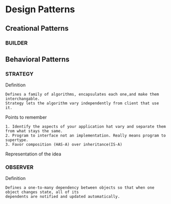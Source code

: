 # Design Patterns

## Creational Patterns

### BUILDER


## Behavioral Patterns

### STRATEGY

Definition
```
Defines a family of algorithms, encapsulates each one,and make them interchangable. 
Strategy lets the algorithm vary independently from client that use it.
```
Points to remember
```
1. Identify the aspects of your application hat vary and separate them from what stays the same.
2. Program to interface not an implementation. Really means program to supertype.
3. Favor composition (HAS-A) over inheritance(IS-A)
```
Representation of the idea

### OBSERVER

Definition
```
Defines a one-to-many dependency between objects so that when one object changes state, all of its 
dependents are notified and updated automatically.
```